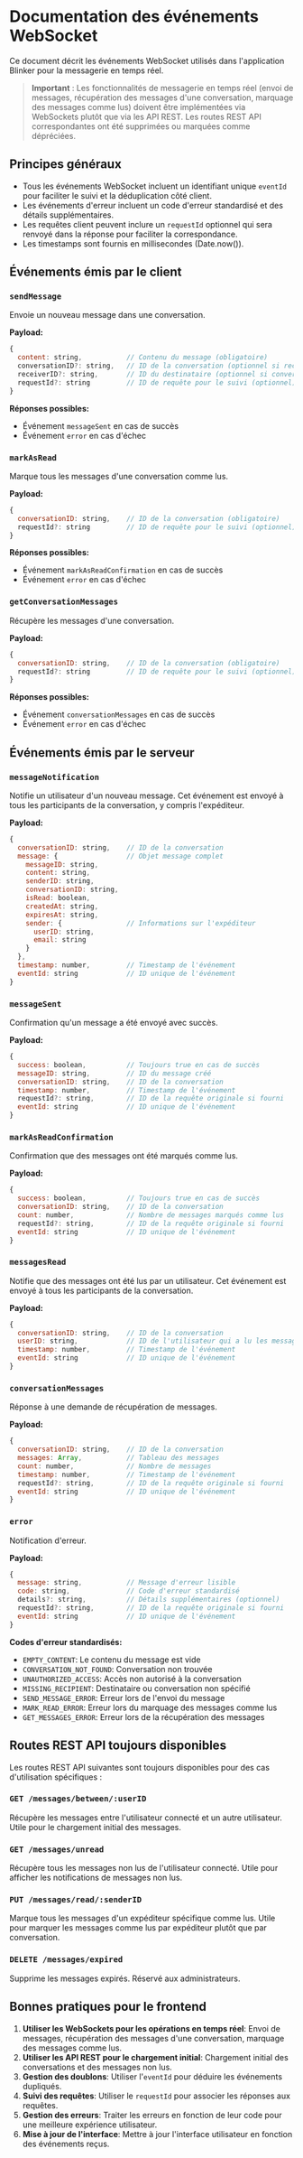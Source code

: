 # Documentation des événements WebSocket

Ce document décrit les événements WebSocket utilisés dans l'application Blinker pour la messagerie en temps réel.

> **Important** : Les fonctionnalités de messagerie en temps réel (envoi de messages, récupération des messages d'une conversation, marquage des messages comme lus) doivent être implémentées via WebSockets plutôt que via les API REST. Les routes REST API correspondantes ont été supprimées ou marquées comme dépréciées.

## Principes généraux

- Tous les événements WebSocket incluent un identifiant unique `eventId` pour faciliter le suivi et la déduplication côté client.
- Les événements d'erreur incluent un code d'erreur standardisé et des détails supplémentaires.
- Les requêtes client peuvent inclure un `requestId` optionnel qui sera renvoyé dans la réponse pour faciliter la correspondance.
- Les timestamps sont fournis en millisecondes (Date.now()).

## Événements émis par le client

### `sendMessage`

Envoie un nouveau message dans une conversation.

**Payload:**
```javascript
{
  content: string,           // Contenu du message (obligatoire)
  conversationID?: string,   // ID de la conversation (optionnel si receiverID est fourni)
  receiverID?: string,       // ID du destinataire (optionnel si conversationID est fourni)
  requestId?: string         // ID de requête pour le suivi (optionnel)
}
```

**Réponses possibles:**
- Événement `messageSent` en cas de succès
- Événement `error` en cas d'échec

### `markAsRead`

Marque tous les messages d'une conversation comme lus.

**Payload:**
```javascript
{
  conversationID: string,    // ID de la conversation (obligatoire)
  requestId?: string         // ID de requête pour le suivi (optionnel)
}
```

**Réponses possibles:**
- Événement `markAsReadConfirmation` en cas de succès
- Événement `error` en cas d'échec

### `getConversationMessages`

Récupère les messages d'une conversation.

**Payload:**
```javascript
{
  conversationID: string,    // ID de la conversation (obligatoire)
  requestId?: string         // ID de requête pour le suivi (optionnel)
}
```

**Réponses possibles:**
- Événement `conversationMessages` en cas de succès
- Événement `error` en cas d'échec

## Événements émis par le serveur

### `messageNotification`

Notifie un utilisateur d'un nouveau message. Cet événement est envoyé à tous les participants de la conversation, y compris l'expéditeur.

**Payload:**
```javascript
{
  conversationID: string,    // ID de la conversation
  message: {                 // Objet message complet
    messageID: string,
    content: string,
    senderID: string,
    conversationID: string,
    isRead: boolean,
    createdAt: string,
    expiresAt: string,
    sender: {                // Informations sur l'expéditeur
      userID: string,
      email: string
    }
  },
  timestamp: number,         // Timestamp de l'événement
  eventId: string            // ID unique de l'événement
}
```

### `messageSent`

Confirmation qu'un message a été envoyé avec succès.

**Payload:**
```javascript
{
  success: boolean,          // Toujours true en cas de succès
  messageID: string,         // ID du message créé
  conversationID: string,    // ID de la conversation
  timestamp: number,         // Timestamp de l'événement
  requestId?: string,        // ID de la requête originale si fourni
  eventId: string            // ID unique de l'événement
}
```

### `markAsReadConfirmation`

Confirmation que des messages ont été marqués comme lus.

**Payload:**
```javascript
{
  success: boolean,          // Toujours true en cas de succès
  conversationID: string,    // ID de la conversation
  count: number,             // Nombre de messages marqués comme lus
  requestId?: string,        // ID de la requête originale si fourni
  eventId: string            // ID unique de l'événement
}
```

### `messagesRead`

Notifie que des messages ont été lus par un utilisateur. Cet événement est envoyé à tous les participants de la conversation.

**Payload:**
```javascript
{
  conversationID: string,    // ID de la conversation
  userID: string,            // ID de l'utilisateur qui a lu les messages
  timestamp: number,         // Timestamp de l'événement
  eventId: string            // ID unique de l'événement
}
```

### `conversationMessages`

Réponse à une demande de récupération de messages.

**Payload:**
```javascript
{
  conversationID: string,    // ID de la conversation
  messages: Array,           // Tableau des messages
  count: number,             // Nombre de messages
  timestamp: number,         // Timestamp de l'événement
  requestId?: string,        // ID de la requête originale si fourni
  eventId: string            // ID unique de l'événement
}
```

### `error`

Notification d'erreur.

**Payload:**
```javascript
{
  message: string,           // Message d'erreur lisible
  code: string,              // Code d'erreur standardisé
  details?: string,          // Détails supplémentaires (optionnel)
  requestId?: string,        // ID de la requête originale si fourni
  eventId: string            // ID unique de l'événement
}
```

**Codes d'erreur standardisés:**
- `EMPTY_CONTENT`: Le contenu du message est vide
- `CONVERSATION_NOT_FOUND`: Conversation non trouvée
- `UNAUTHORIZED_ACCESS`: Accès non autorisé à la conversation
- `MISSING_RECIPIENT`: Destinataire ou conversation non spécifié
- `SEND_MESSAGE_ERROR`: Erreur lors de l'envoi du message
- `MARK_READ_ERROR`: Erreur lors du marquage des messages comme lus
- `GET_MESSAGES_ERROR`: Erreur lors de la récupération des messages

## Routes REST API toujours disponibles

Les routes REST API suivantes sont toujours disponibles pour des cas d'utilisation spécifiques :

### `GET /messages/between/:userID`

Récupère les messages entre l'utilisateur connecté et un autre utilisateur. Utile pour le chargement initial des messages.

### `GET /messages/unread`

Récupère tous les messages non lus de l'utilisateur connecté. Utile pour afficher les notifications de messages non lus.

### `PUT /messages/read/:senderID`

Marque tous les messages d'un expéditeur spécifique comme lus. Utile pour marquer les messages comme lus par expéditeur plutôt que par conversation.

### `DELETE /messages/expired`

Supprime les messages expirés. Réservé aux administrateurs.

## Bonnes pratiques pour le frontend

1. **Utiliser les WebSockets pour les opérations en temps réel**: Envoi de messages, récupération des messages d'une conversation, marquage des messages comme lus.
2. **Utiliser les API REST pour le chargement initial**: Chargement initial des conversations et des messages non lus.
3. **Gestion des doublons**: Utiliser l'`eventId` pour déduire les événements dupliqués.
4. **Suivi des requêtes**: Utiliser le `requestId` pour associer les réponses aux requêtes.
5. **Gestion des erreurs**: Traiter les erreurs en fonction de leur code pour une meilleure expérience utilisateur.
6. **Mise à jour de l'interface**: Mettre à jour l'interface utilisateur en fonction des événements reçus.
